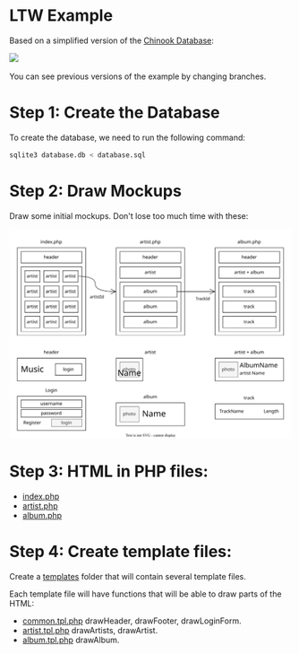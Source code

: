 # LTW Example

Based on a simplified version of the [Chinook Database](https://github.com/lerocha/chinook-database):

![](database.svg)

You can see previous versions of the example by changing branches.

# Step 1: Create the Database

To create the database, we need to run the following command:

```bash
sqlite3 database.db < database.sql
```

# Step 2: Draw Mockups

Draw some initial mockups. Don't lose too much time with these:

![](mockups.svg)

# Step 3: HTML in PHP files:

* [index.php](index.php)
* [artist.php](artist.php)
* [album.php](album.php)

# Step 4: Create template files:

Create a [templates](templates) folder that will contain several template files.

Each template file will have functions that will be able to draw parts of the HTML:

* [common.tpl.php](templates/common.tpl.php) drawHeader, drawFooter, drawLoginForm.
* [artist.tpl.php](templates/artist.tpl.php) drawArtists, drawArtist.
* [album.tpl.php](templates/album.tpl.php) drawAlbum.